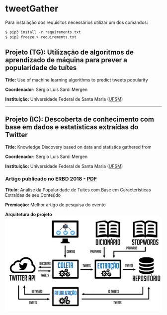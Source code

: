 # tweetGather

Para instalação dos requisitos necessários utilizar um dos comandos:

```
$ pip3 install -r requirements.txt
$ pip2 freeze > requirements.txt
```

## Projeto (TG): Utilização de algoritmos de aprendizado de máquina para prever a popularidade de tuítes
**Title:** Use of machine learning algorithms to predict tweets popularity

**Coordenador:** Sérgio Luís Sardi Mergen

**Instituição:** Universidade Federal de Santa Maria ([UFSM](http://ufsm.br))

---
## Projeto (IC): Descoberta de conhecimento com base em dados e estatísticas extraídas do Twitter
**Title:** Knowledge Discovery based on data and statistics gathered from

**Coordenador:** Sérgio Luís Sardi Mergen

**Instituição:** Universidade Federal de Santa Maria ([UFSM](http://ufsm.br))

### Artigo publicado no ERBD 2018 - [PDF](http://erbd2018.c3.furg.br/downloads/180198_1.pdf)
**Tìtulo:** Análise da Popularidade de Tuítes com Base em Características Extraídas de seu Conteúdo

**Premiação:** Melhor artigo de pesquisa do evento

**Arquitetura do projeto**
![IMG](https://raw.githubusercontent.com/lucaslioli/tweetGather/master/display/assets/arquitetura.png)
